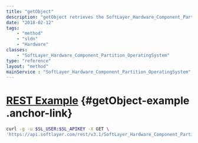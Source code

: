 ```yaml
---
title: "getObject"
description: "getObject retrieves the SoftLayer_Hardware_Component_Partition_OperatingSystem object whose ID number corresponds to the ID number of the init parameter passed to the SoftLayer_Hardware_Component_Partition_OperatingSystem service.s "
date: "2018-02-12"
tags:
    - "method"
    - "sldn"
    - "Hardware"
classes:
    - "SoftLayer_Hardware_Component_Partition_OperatingSystem"
type: "reference"
layout: "method"
mainService : "SoftLayer_Hardware_Component_Partition_OperatingSystem"
---
```


# [REST Example](#getObject-example) <a href="/article/rest/"><i class="fas fa-question"></i></a> {#getObject-example .anchor-link} 
```bash
curl -g -u $SL_USER:$SL_APIKEY -X GET \
'https://api.softlayer.com/rest/v3.1/SoftLayer_Hardware_Component_Partition_OperatingSystem/{SoftLayer_Hardware_Component_Partition_OperatingSystemID}/getObject'
```
